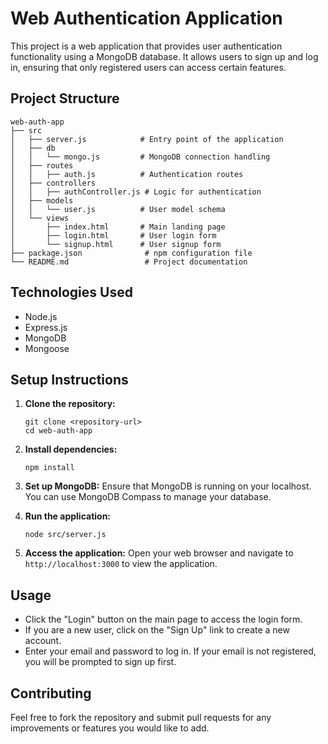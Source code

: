 # Web Authentication Application

This project is a web application that provides user authentication functionality using a MongoDB database. It allows users to sign up and log in, ensuring that only registered users can access certain features.

## Project Structure

```
web-auth-app
├── src
│   ├── server.js            # Entry point of the application
│   ├── db
│   │   └── mongo.js         # MongoDB connection handling
│   ├── routes
│   │   ├── auth.js          # Authentication routes
│   ├── controllers
│   │   ├── authController.js # Logic for authentication
│   ├── models
│   │   └── user.js          # User model schema
│   └── views
│       ├── index.html       # Main landing page
│       ├── login.html       # User login form
│       └── signup.html      # User signup form
├── package.json              # npm configuration file
└── README.md                 # Project documentation
```

## Technologies Used

- Node.js
- Express.js
- MongoDB
- Mongoose

## Setup Instructions

1. **Clone the repository:**
   ```
   git clone <repository-url>
   cd web-auth-app
   ```

2. **Install dependencies:**
   ```
   npm install
   ```

3. **Set up MongoDB:**
   Ensure that MongoDB is running on your localhost. You can use MongoDB Compass to manage your database.

4. **Run the application:**
   ```
   node src/server.js
   ```

5. **Access the application:**
   Open your web browser and navigate to `http://localhost:3000` to view the application.

## Usage

- Click the "Login" button on the main page to access the login form.
- If you are a new user, click on the "Sign Up" link to create a new account.
- Enter your email and password to log in. If your email is not registered, you will be prompted to sign up first.

## Contributing

Feel free to fork the repository and submit pull requests for any improvements or features you would like to add.